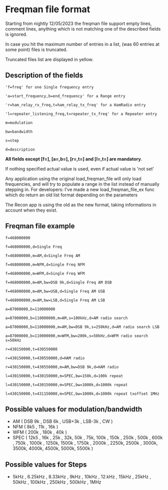 # Freqman file format

Starting from nightly 12/05/2023 the freqman file support empty lines, comment lines, anything which is not matching one of the described fields is ignored.

In case you hit the maximum number of entries in a list, (was 60 entries at some point) files is truncated. 

Truncated files list are displayed in yellow.

## Description of the fields
`'f=freq' for one Single frequency entry`

`'a=start_frequency,b=end_frequency' for a Range entry`

`'r=ham_relay_rx_freq,t=ham_relay_tx_freq' for a HamRadio entry`

`'l=repeater_listening_freq,t=repeater_tx_freq' for a Repeater entry`

`m=modulation`

`bw=bandwidth`

`s=step`

`d=description`

**All fields except [f=], [a=,b=], [r=,t=] and [l=,t=] are mandatory**.

If nothing specified actual value is used, even if actual value is 'not set'

Any application using the original load_freqman_file will only load frequencies, and will try to populate a range in the list instead of manually stepping in. For developers: I've made a new load_freqman_file_ex func which do return an old list format depending on the parameters

The Recon app is using the old as the new format, taking informations in account when they exist.

## Freqman file example 

`f=468000000`

`f=468000000,d=Single Freq`

`f=468000000,m=AM,d=Single Freq AM`

`f=468000000,m=NFM,d=Single Freq NFM`

`f=468000000,m=WFM,d=Single Freq WFM`

`f=468000000,m=AM,bw=DSB 9k,d=Single Freq AM DSB`

`f=468000000,m=AM,bw=USB,d=Single Freq AM USB`

`f=468000000,m=AM,bw=LSB,d=Single Freq AM LSB`

`a=87000000,b=110000000`

`a=87000000,b=110000000,m=AM,s=100kHz,d=AM radio search`

`a=87000000,b=110000000,m=AM,bw=DSB 9k,s=250kHz,d=AM radio search LSB`

`a=87000000,b=110000000,m=WFM,bw=200k,s=50kHz,d=WFM radio search s=50kHz`

`r=430150000,t=430550000`

`r=430150000,t=430550000,d=HAM radio`

`r=430150000,t=430550000,m=AM,bw=DSB 9k,d=HAM radio`

`l=430150000,t=430150000,m=SPEC,bw=150k,d=100k repeat`

`l=430150000,t=430150000,m=SPEC,bw=1000k,d=1000k repeat`

`l=430150000,t=431150000,m=SPEC,bw=1000k,d=1000k repeat txoffset 1MHz`

## Possible values for modulation/bandwidth

* AM  ( DSB 9k , DSB 6k , USB+3k , LSB-3k , CW )
* NFM ( 8k5 , 11k , 16k )
* WFM ( 200k , 180k , 40k )
* SPEC ( 12k5 , 16k , 25k , 32k, 50k , 75k,  100k , 150k , 250k , 500k , 600k , 750k , 1000k , 1250k, 1500k , 1750k , 2000k , 2250k, 2500k , 3000k, 3500k, 4000k, 4500k, 5000k, 5500k )

## Possible values for Steps

* 5kHz , 6.25kHz , 8.33kHz , 9kHz , 10kHz , 12.kHz , 15kHz , 25kHz , 50kHz , 100kHz , 250kHz , 500kHz , 1MHz

